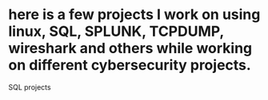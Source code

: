 # here is a few projects I work on using linux, SQL, SPLUNK, TCPDUMP, wireshark and others while working on different cybersecurity projects. 
SQL projects
